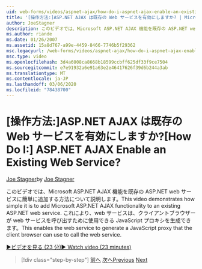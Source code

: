 ```yaml
---
uid: web-forms/videos/aspnet-ajax/how-do-i-aspnet-ajax-enable-an-existing-web-service
title: '[操作方法:]ASP.NET AJAX は既存の Web サービスを有効にしますか? | Microsoft Docs'
author: JoeStagner
description: このビデオでは、Microsoft ASP.NET AJAX 機能を既存の ASP.NET web サービスに簡単に追加する方法について説明します。 これにより、web サービスの gene が可能になります...
ms.author: riande
ms.date: 01/26/2007
ms.assetid: 15a8d767-a99e-4459-8466-7746b5f29362
msc.legacyurl: /web-forms/videos/aspnet-ajax/how-do-i-aspnet-ajax-enable-an-existing-web-service
msc.type: video
ms.openlocfilehash: 3d4a6008ca8668b18599ccbff625df33f9ce7504
ms.sourcegitcommit: e7e91932a6e91a63e2e46417626f39d6b244a3ab
ms.translationtype: MT
ms.contentlocale: ja-JP
ms.lasthandoff: 03/06/2020
ms.locfileid: "78438700"
---
```

# <a name="how-do-i-aspnet-ajax-enable-an-existing-web-service"></a><span data-ttu-id="9fa85-105">[操作方法:]ASP.NET AJAX は既存の Web サービスを有効にしますか?</span><span class="sxs-lookup"><span data-stu-id="9fa85-105">[How Do I:] ASP.NET AJAX Enable an Existing Web Service?</span></span>

<span data-ttu-id="9fa85-106">[Joe Stagner](https://github.com/JoeStagner)</span><span class="sxs-lookup"><span data-stu-id="9fa85-106">by [Joe Stagner](https://github.com/JoeStagner)</span></span>

<span data-ttu-id="9fa85-107">このビデオでは、Microsoft ASP.NET AJAX 機能を既存の ASP.NET web サービスに簡単に追加する方法について説明します。</span><span class="sxs-lookup"><span data-stu-id="9fa85-107">This video demonstrates how simple it is to add Microsoft ASP.NET AJAX functionality to an existing ASP.NET web service.</span></span> <span data-ttu-id="9fa85-108">これにより、web サービスは、クライアントブラウザーが web サービスを呼び出すために使用できる JavaScript プロキシを生成できます。</span><span class="sxs-lookup"><span data-stu-id="9fa85-108">This enables the web service to generate a JavaScript proxy that the client browser can use to call the web service.</span></span>

[<span data-ttu-id="9fa85-109">&#9654;ビデオを見る (23 分)</span><span class="sxs-lookup"><span data-stu-id="9fa85-109">&#9654; Watch video (23 minutes)</span></span>](https://channel9.msdn.com/Blogs/ASP-NET-Site-Videos/how-do-i-aspnet-ajax-enable-an-existing-web-service)

> [!div class="step-by-step"]
> <span data-ttu-id="9fa85-110">[前へ](how-do-i-add-aspnet-ajax-features-to-an-existing-web-application.md)
> [次へ](how-do-i-use-the-aspnet-ajax-client-library-controls.md)</span><span class="sxs-lookup"><span data-stu-id="9fa85-110">[Previous](how-do-i-add-aspnet-ajax-features-to-an-existing-web-application.md)
[Next](how-do-i-use-the-aspnet-ajax-client-library-controls.md)</span></span>
